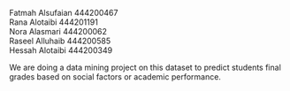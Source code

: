 Fatmah Alsufaian 444200467  
Rana Alotaibi 444201191  
Nora Alasmari 444200062  
Raseel Alluhaib 444200585  
Hessah Alotaibi 444200349 

We are doing a data mining project on this dataset to predict students final grades
based on social factors or academic performance.
